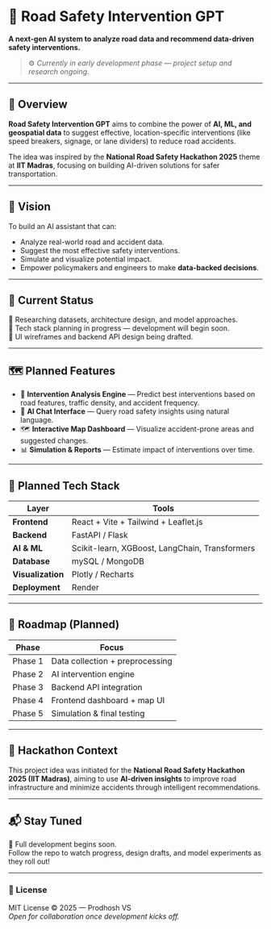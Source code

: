 # 🚗 Road Safety Intervention GPT

**A next-gen AI system to analyze road data and recommend data-driven safety interventions.**

> ⚙️ *Currently in early development phase — project setup and research ongoing.*

---

## 🧠 Overview

**Road Safety Intervention GPT** aims to combine the power of **AI, ML, and geospatial data** to suggest effective, location-specific interventions (like speed breakers, signage, or lane dividers) to reduce road accidents.

The idea was inspired by the **National Road Safety Hackathon 2025** theme at **IIT Madras**, focusing on building AI-driven solutions for safer transportation.

---

## 🎯 Vision

To build an AI assistant that can:
- Analyze real-world road and accident data.
- Suggest the most effective safety interventions.
- Simulate and visualize potential impact.
- Empower policymakers and engineers to make **data-backed decisions**.

---

## 🚧 Current Status

🧩 Researching datasets, architecture design, and model approaches.  
🧱 Tech stack planning in progress — development will begin soon.  
🎨 UI wireframes and backend API design being drafted.

---

## 🗺️ Planned Features

- 🧮 **Intervention Analysis Engine** — Predict best interventions based on road features, traffic density, and accident frequency.
- 💬 **AI Chat Interface** — Query road safety insights using natural language.
- 🗺️ **Interactive Map Dashboard** — Visualize accident-prone areas and suggested changes.
- 📊 **Simulation & Reports** — Estimate impact of interventions over time.

---

## 🧰 Planned Tech Stack

| Layer | Tools |
|-------|-------|
| **Frontend** | React + Vite + Tailwind + Leaflet.js |
| **Backend** | FastAPI / Flask |
| **AI & ML** | Scikit-learn, XGBoost, LangChain, Transformers |
| **Database** | mySQL / MongoDB |
| **Visualization** | Plotly / Recharts |
| **Deployment** | Render |


---

## 📅 Roadmap (Planned)

| Phase | Focus |
|-------|-------|
| Phase 1 | Data collection + preprocessing |
| Phase 2 | AI intervention engine |
| Phase 3 | Backend API integration |
| Phase 4 | Frontend dashboard + map UI |
| Phase 5 | Simulation & final testing |

---

## 🧩 Hackathon Context

This project idea was initiated for the **National Road Safety Hackathon 2025 (IIT Madras)**, aiming to use **AI-driven insights** to improve road infrastructure and minimize accidents through intelligent recommendations.

---

## 📬 Stay Tuned

🚀 Full development begins soon.  
Follow the repo to watch progress, design drafts, and model experiments as they roll out!

---

### 🏁 License

MIT License © 2025 — Prodhosh VS  
*Open for collaboration once development kicks off.*

